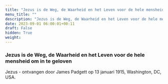 ```yaml
---
title: "Jezus is de Weg, de Waarheid en het Leven voor de hele mensheid om in te geloven"
menu_title: ""
description: "Jezus is de Weg, de Waarheid en het Leven voor de hele mensheid om in te geloven"
date: 2023-09-01 06:00:01+00:11
draft: False
hidden: True
weight:
---
```

### Jezus is de Weg, de Waarheid en het Leven voor de hele mensheid om in te geloven

Jezus - ontvangen door James Padgett op 13 januari 1915, Washington, DC, USA.
